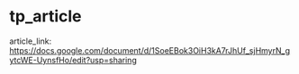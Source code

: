# tp_article

article_link: https://docs.google.com/document/d/1SoeEBok3OiH3kA7rJhUf_sjHmyrN_gytcWE-UynsfHo/edit?usp=sharing
